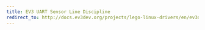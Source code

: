 ```yaml
---
title: EV3 UART Sensor Line Discipline
redirect_to: http://docs.ev3dev.org/projects/lego-linux-drivers/en/ev3dev-jessie/sensors.html#ev3-uart
---
```

